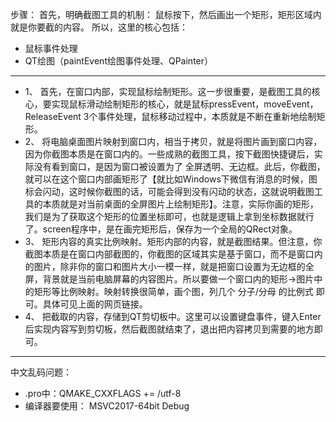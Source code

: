 
步骤：
首先，明确截图工具的机制：
鼠标按下，然后画出一个矩形，矩形区域内就是你要截的内容。
所以，这里的核心包括：
- 鼠标事件处理
- QT绘图（paintEvent绘图事件处理、QPainter）
***
- 1、	首先，在窗口内部，实现鼠标绘制矩形。这一步很重要，是截图工具的核心，要实现鼠标滑动绘制矩形的核心，就是鼠标pressEvent，moveEvent，ReleaseEvent 3个事件处理，鼠标移动过程中，本质就是不断在重新地绘制矩形。
- 2、	将电脑桌面图片映射到窗口内，相当于拷贝，就是将图片画到窗口内容，因为你截图本质是在窗口内的。一些成熟的截图工具，按下截图快捷键后，实际没有看到窗口，是因为窗口被设置为了 全屏透明、无边框。此后，你截图，就可以在这个窗口内部画矩形了【就比如Windows下微信有消息的时候，图标会闪动，这时候你截图的话，可能会得到没有闪动的状态，这就说明截图工具的本质就是对当前桌面的全屏图片上绘制矩形】。注意，实际你画的矩形，我们是为了获取这个矩形的位置坐标即可，也就是逻辑上拿到坐标数据就行了。screen程序中，是在画完矩形后，保存为一个全局的QRect对象。
- 3、	矩形内容的真实比例映射。矩形内部的内容，就是截图结果。但注意，你截图本质是在窗口内部截图的，你截图的区域其实是基于窗口，而不是窗口内的图片，除非你的窗口和图片大小一模一样，就是把窗口设置为无边框的全屏，背景就是当前电脑屏幕的内容图片。所以要做一个窗口内的矩形->图片中的矩形等比例映射。映射转换很简单，画个图，列几个 分子/分母 的比例式 即可。具体可见上面的网页链接。
- 4、	把截取的内容，存储到QT剪切板中。这里可以设置键盘事件，键入Enter后实现内容写到剪切板，然后截图就结束了，退出把内容拷贝到需要的地方即可。

***
中文乱码问题：
- .pro中：QMAKE_CXXFLAGS += /utf-8
- 编译器要使用： MSVC2017-64bit Debug
